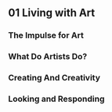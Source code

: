 ## 01 Living with Art

### The Impulse for Art
### What Do Artists Do?
### Creating And Creativity
### Looking and Responding